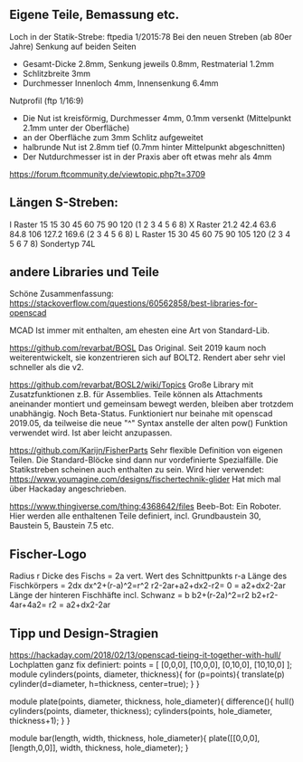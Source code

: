 ## Eigene Teile, Bemassung etc.

Loch in der Statik-Strebe: ftpedia 1/2015:78
Bei den neuen Streben (ab 80er Jahre) Senkung auf beiden Seiten
- Gesamt-Dicke 2.8mm, Senkung jeweils 0.8mm, Restmaterial 1.2mm
- Schlitzbreite 3mm
- Durchmesser Innenloch 4mm, Innensenkung 6.4mm

Nutprofil (ftp 1/16:9)
- Die Nut ist kreisförmig, Durchmesser 4mm, 0.1mm versenkt (Mittelpunkt
  2.1mm unter der Oberfläche)
- an der Oberfläche zum 3mm Schlitz aufgeweitet
- halbrunde Nut ist 2.8mm tief (0.7mm hinter Mittelpunkt abgeschnitten)
- Der Nutdurchmesser ist in der Praxis aber oft etwas mehr als 4mm

https://forum.ftcommunity.de/viewtopic.php?t=3709


## Längen S-Streben:

I Raster 15
15 30 45 60 75 90 120 (1 2 3 4 5 6 8)
X Raster 21.2
42.4 63.6 84.8 106 127.2 169.6 (2 3 4 5 6 8)
L Raster 15
30 45 60 75 90 105 120 (2 3 4 5 6 7 8)
Sondertyp 74L



## andere Libraries und Teile

Schöne Zusammenfassung:
https://stackoverflow.com/questions/60562858/best-libraries-for-openscad

MCAD
Ist immer mit enthalten, am ehesten eine Art von Standard-Lib.

https://github.com/revarbat/BOSL
Das Original. Seit 2019 kaum noch weiterentwickelt, sie konzentrieren sich
auf BOLT2. Rendert aber sehr viel schneller als die v2.

https://github.com/revarbat/BOSL2/wiki/Topics
Große Library mit Zusatzfunktionen z.B. für Assemblies. Teile können als
Attachments aneinander montiert und gemeinsam bewegt werden, bleiben aber
trotzdem unabhängig.
Noch Beta-Status. Funktioniert nur beinahe mit openscad 2019.05, da
teilweise die neue "^" Syntax anstelle der alten pow() Funktion verwendet
wird. Ist aber leicht anzupassen.



https://github.com/Karijn/FisherParts
Sehr flexible Definition von eigenen Teilen. Die Standard-Blöcke sind dann
nur vordefinierte Spezialfälle. Die Statikstreben scheinen auch enthalten zu
sein. Wird hier verwendet: https://www.youmagine.com/designs/fischertechnik-glider
Hat mich mal über Hackaday angeschrieben.

https://www.thingiverse.com/thing:4368642/files
Beeb-Bot: Ein Roboter. Hier werden alle enthaltenen Teile definiert, incl.
Grundbaustein 30, Baustein 5, Baustein 7.5 etc.


## Fischer-Logo

Radius r
Dicke des Fischs = 2a
vert. Wert des Schnittpunkts r-a
Länge des Fischkörpers = 2dx
dx^2+(r-a)^2=r^2
r2-2ar+a2+dx2-r2= 0 = a2+dx2-2ar
Länge der hinteren Fischhäfte incl. Schwanz = b
b2+(r-2a)^2=r2
b2+r2-4ar+4a2= r2 = a2+dx2-2ar


## Tipp und Design-Stragien

https://hackaday.com/2018/02/13/openscad-tieing-it-together-with-hull/
Lochplatten ganz fix definiert:
points = [ [0,0,0], [10,0,0], [0,10,0], [10,10,0] ];
module cylinders(points, diameter, thickness){
    for (p=points){
        translate(p) cylinder(d=diameter, h=thickness, center=true);
    }
}
 
module plate(points, diameter, thickness, hole_diameter){
    difference(){
        hull() cylinders(points, diameter, thickness);
        cylinders(points, hole_diameter, thickness+1);
    }
}
 
module bar(length, width, thickness, hole_diameter){
    plate([[0,0,0], [length,0,0]], width, thickness, hole_diameter);
}

